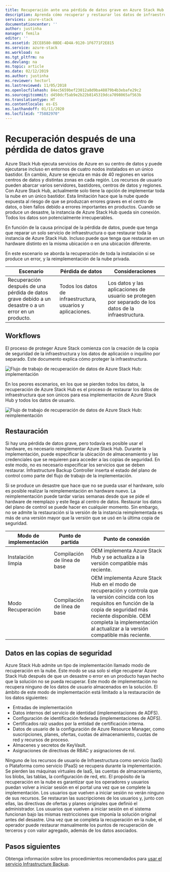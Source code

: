 ```yaml
---
title: Recuperación ante una pérdida de datos grave en Azure Stack Hub | Microsoft Docs
description: Aprenda cómo recuperar y restaurar los datos de infraestructura en Azure Stack Hub después de una pérdida de datos grave.
services: azure-stack
documentationcenter: ''
author: justinha
manager: femila
editor: ''
ms.assetid: 2ECE8580-0BDE-4D4A-9120-1F6771F2E815
ms.service: azure-stack
ms.workload: na
ms.tgt_pltfrm: na
ms.devlang: na
ms.topic: article
ms.date: 02/12/2019
ms.author: justinha
ms.reviewer: hectorl
ms.lastreviewed: 11/05/2018
ms.openlocfilehash: 84ec5659bef23012a8d9ba48879b4b3ebafe29c2
ms.sourcegitcommit: d450dcf5ab9e2b22b8145319dca7098065af563b
ms.translationtype: HT
ms.contentlocale: es-ES
ms.lasthandoff: 01/11/2020
ms.locfileid: "75882970"
---
```

# <a name="recover-from-catastrophic-data-loss"></a>Recuperación después de una pérdida de datos grave

Azure Stack Hub ejecuta servicios de Azure en su centro de datos y puede ejecutarse incluso en entornos de cuatro nodos instalados en un único bastidor. En cambio, Azure se ejecuta en más de 40 regiones en varios centros de datos y distintas zonas en cada región. Los recursos de usuario pueden abarcar varios servidores, bastidores, centros de datos y regiones. Con Azure Stack Hub, actualmente solo tiene la opción de implementar toda la nube en un único bastidor. Esta limitación hace que la nube quede expuesta al riesgo de que se produzcan errores graves en el centro de datos, o bien fallos debido a errores importantes en productos. Cuando se produce un desastre, la instancia de Azure Stack Hub queda sin conexión. Todos los datos son potencialmente irrecuperables.

En función de la causa principal de la pérdida de datos, puede que tenga que reparar un solo servicio de infraestructura o que restaurar toda la instancia de Azure Stack Hub. Incluso puede que tenga que restauran en un hardware distinto en la misma ubicación o en una ubicación diferente.

En este escenario se aborda la recuperación de toda la instalación si se produce un error, y la reimplementación de la nube privada.

| Escenario                                                           | Pérdida de datos                            | Consideraciones                                                             |
|--------------------------------------------------------------------|--------------------------------------|----------------------------------------------------------------------------|
| Recuperación después de una pérdida de datos grave debido a un desastre o a un error en un producto. | Todos los datos de infraestructura, usuarios y aplicaciones. | Los datos y las aplicaciones de usuario se protegen por separado de los datos de la infraestructura. |

## <a name="workflows"></a>Workflows

El proceso de proteger Azure Stack comienza con la creación de la copia de seguridad de la infraestructura y los datos de aplicación o inquilino por separado. Este documento explica cómo proteger la infraestructura. 

![Flujo de trabajo de recuperación de datos de Azure Stack Hub: implementación](media/azure-stack-backup/azure-stack-backup-workflow1.png)

En los peores escenarios, en los que se pierden todos los datos, la recuperación de Azure Stack Hub es el proceso de restaurar los datos de infraestructura que son únicos para esa implementación de Azure Stack Hub y todos los datos de usuario. 

![Flujo de trabajo de recuperación de datos de Azure Stack Hub: reimplementación](media/azure-stack-backup/azure-stack-backup-workflow2.png)

## <a name="restore"></a>Restauración

Si hay una pérdida de datos grave, pero todavía es posible usar el hardware, es necesario reimplementar Azure Stack Hub. Durante la implementación, puede especificar la ubicación de almacenamiento y las credenciales que se requieren para acceder a las copias de seguridad. En este modo, no es necesario especificar los servicios que se deben restaurar. Infrastructure Backup Controller inserta el estado del plano de control como parte del flujo de trabajo de la implementación.

Si se produce un desastre que hace que no se pueda usar el hardware, solo es posible realizar la reimplementación en hardware nuevo. La reimplementación puede tardar varias semanas desde que se pide el hardware de reemplazo y este llega al centro de datos. Restaurar los datos del plano de control se puede hacer en cualquier momento. Sin embargo, no se admite la restauración si la versión de la instancia reimplementada es más de una versión mayor que la versión que se usó en la última copia de seguridad.

| Modo de implementación | Punto de partida | Punto de conexión                                                                                                                                                                                                     |
|-----------------|----------------|---------------------------------------------------------------------------------------------------------------------------------------------------------------------------------------------------------------|
| Instalación limpia   | Compilación de línea de base | OEM implementa Azure Stack Hub y se actualiza a la versión compatible más reciente.                                                                                                                                          |
| Modo Recuperación   | Compilación de línea de base | OEM implementa Azure Stack Hub en el modo de recuperación y controla que la versión coincida con los requisitos en función de la copia de seguridad más reciente disponible. OEM completa la implementación al actualizar a la versión compatible más reciente. |

## <a name="data-in-backups"></a>Datos en las copias de seguridad

Azure Stack Hub admite un tipo de implementación llamado modo de recuperación en la nube. Este modo se usa solo si elige recuperar Azure Stack Hub después de que un desastre o error en un producto hayan hecho que la solución no se pueda recuperar. Este modo de implementación no recupera ninguno de los datos de usuario almacenados en la solución. El ámbito de este modo de implementación está limitado a la restauración de los datos siguientes:

 - Entradas de implementación
 - Datos internos del servicio de identidad (implementaciones de ADFS).
 - Configuración de identificación federada (implementaciones de ADFS).
 - Certificados raíz usados por la entidad de certificación interna.
 - Datos de usuario de la configuración de Azure Resource Manager, como suscripciones, planes, ofertas, cuotas de almacenamiento, cuotas de red y recursos de proceso.
 - Almacenes y secretos de KeyVault.
 - Asignaciones de directivas de RBAC y asignaciones de rol.

Ninguno de los recursos de usuario de Infraestructura como servicio (IaaS) o Plataforma como servicio (PaaS) se recupera durante la implementación. Se pierden las máquinas virtuales de IaaS, las cuentas de almacenamiento, los blobs, las tablas, la configuración de red, etc. El propósito de la recuperación en la nube es garantizar que los operadores y usuarios puedan volver a iniciar sesión en el portal una vez que se complete la implementación. Los usuarios que vuelven a iniciar sesión no verán ninguno de sus recursos. Se restauran las suscripciones de los usuarios y, junto con ellas, las directivas de ofertas y planes originales que definió el administrador. Los usuarios que vuelven a iniciar sesión en el sistema funcionan bajo las mismas restricciones que imponía la solución original antes del desastre. Una vez que se completa la recuperación en la nube, el operador puede restaurar manualmente los puntos de recuperación de terceros y con valor agregado, además de los datos asociados.

## <a name="next-steps"></a>Pasos siguientes

Obtenga información sobre los procedimientos recomendados para [usar el servicio Infrastructure Backup](azure-stack-backup-best-practices.md).
